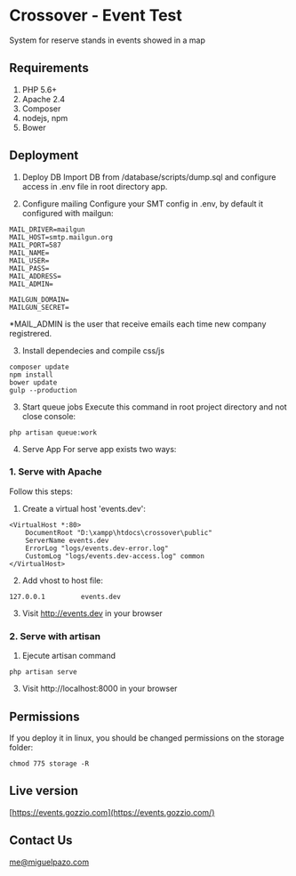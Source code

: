 # Crossover - Event Test
System for reserve stands in events showed in a map

## Requirements
1. PHP 5.6+
2. Apache 2.4
3. Composer 
4. nodejs, npm
5. Bower

## Deployment
1. Deploy DB
Import DB from /database/scripts/dump.sql and configure access in .env file in root directory app.

2. Configure mailing
Configure your SMT config in .env, by default it configured with mailgun:
```
MAIL_DRIVER=mailgun
MAIL_HOST=smtp.mailgun.org
MAIL_PORT=587
MAIL_NAME=
MAIL_USER=
MAIL_PASS=
MAIL_ADDRESS=
MAIL_ADMIN=

MAILGUN_DOMAIN=
MAILGUN_SECRET=
```
*MAIL_ADMIN is the user that receive emails each time new company registrered.

3. Install dependecies and compile css/js
```
composer update
npm install
bower update
gulp --production
```

3. Start queue jobs
Execute this command in root project directory and not close console:
```
php artisan queue:work
```

4. Serve App
For serve app exists two ways:

### 1. Serve with Apache
Follow this steps:

1. Create a virtual host 'events.dev':
```
<VirtualHost *:80>
    DocumentRoot "D:\xampp\htdocs\crossover\public"
    ServerName events.dev
    ErrorLog "logs/events.dev-error.log"
    CustomLog "logs/events.dev-access.log" common
</VirtualHost>
```

2. Add vhost to host file:
```
127.0.0.1         events.dev
```

3. Visit http://events.dev in your browser

### 2. Serve with artisan
1. Ejecute artisan command
```
php artisan serve
```

3. Visit http://localhost:8000 in your browser

## Permissions
If you deploy it in linux, you should be changed permissions on the storage folder:
```
chmod 775 storage -R
```

## Live version
[https://events.gozzio.com](https://events.gozzio.com/)

## Contact Us
me@miguelpazo.com